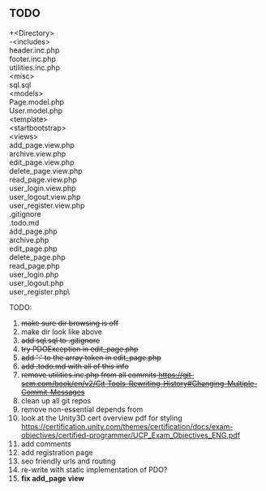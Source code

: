 ## TODO ##

+\<Directory\>\
	-\<includes\>\
		header.inc.php\
		footer.inc.php\
		utilities.inc.php\
	\<misc\>\
		sql.sql\
	\<models\>\
		Page.model.php\
		User.model.php\
	\<template\>\
		\<startbootstrap\>\
	\<views\>\
		add_page.view.php\
		archive.view.php\
		edit_page.view.php\
		delete_page.view.php\
		read_page.view.php\
		user_login.view.php\
		user_logout.view.php\
		user_register.view.php\
	.gitignore\
	.todo.md\
	add_page.php\
	archive.php\
	edit_page.php\
	delete_page.php\
	read_page.php\
	user_login.php\
	user_logout.php\
	user_register.php\

TODO: 

1. <del>make sure dir browsing is off</del>
2. make dir look like above
3. <del>add sql.sql to .gitignore</del>
4. <del>try PDOException in edit_page.php</del>
5. <del>add ':' to the array token in edit_page.php</del>
6. <del>add .todo.md with all of this info</del>
7. <del>remove utilities.inc.php from all commits
	<https://git-scm.com/book/en/v2/Git-Tools-Rewriting-History#Changing-Multiple-Commit-Messages></del>
8. clean up all git repos
9. remove non-essential depends from <startbootstrap>
10. look at the Unity3D cert overview pdf for styling 
	<https://certification.unity.com/themes/certification/docs/exam-objectives/certified-programmer/UCP_Exam_Objectives_ENG.pdf>
11. add comments
12. add registration page
13. seo friendly urls and routing
14. re-write with static implementation of PDO?
15. __fix add_page view__
